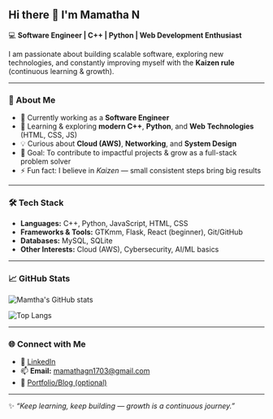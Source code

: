 ## Hi there 👋 I'm Mamatha N  

💻 **Software Engineer | C++ | Python | Web Development Enthusiast**  

I am passionate about building scalable software, exploring new technologies, and constantly improving myself with the **Kaizen rule** (continuous learning & growth).  

---

### 🚀 About Me
- 🔭 Currently working as a **Software Engineer**  
- 🌱 Learning & exploring **modern C++**, **Python**, and **Web Technologies** (HTML, CSS, JS)  
- 💡 Curious about **Cloud (AWS)**, **Networking**, and **System Design**  
- 🎯 Goal: To contribute to impactful projects & grow as a full-stack problem solver  
- ⚡ Fun fact: I believe in *Kaizen* — small consistent steps bring big results  

---

### 🛠️ Tech Stack
- **Languages:** C++, Python, JavaScript, HTML, CSS  
- **Frameworks & Tools:** GTKmm, Flask, React (beginner), Git/GitHub  
- **Databases:** MySQL, SQLite  
- **Other Interests:** Cloud (AWS), Cybersecurity, AI/ML basics  

---

### 📈 GitHub Stats
![Mamtha's GitHub stats](https://github-readme-stats.vercel.app/api?username=mamathagn17&show_icons=true&theme=radical)  

![Top Langs](https://github-readme-stats.vercel.app/api/top-langs/?username=mamathagn17&layout=compact&theme=radical)  

---

### 🌐 Connect with Me
- 💼 [LinkedIn](https://www.linkedin.com/in/mamatha-n-50b817258/)  
- 📫 **Email:** mamathagn1703@gmail.com  
- 📝 [Portfolio/Blog (optional)]()  

---

✨ *“Keep learning, keep building — growth is a continuous journey.”*
